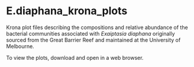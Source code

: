 # E.diaphana_krona_plots
Krona plot files describing the compositions and relative abundance of the bacterial communities associated with _Exaiptasia diaphana_ originally sourced from the Great Barrier Reef and maintained at the University of Melbourne.

To view the plots, download and open in a web browser.
